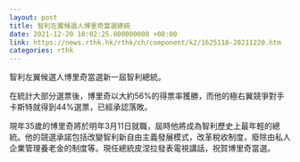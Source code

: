 ```yaml
---
layout: post
title: 智利左翼候選人博里奇當選總統
date: 2021-12-20 10:02:25.000000000 +08:00
link: https://news.rthk.hk/rthk/ch/component/k2/1625118-20211220.htm
categories: rthk
---
```


智利左翼候選人博里奇當選新一屆智利總統。

在統計大部分選票後，博里奇以大約56%的得票率獲勝，而他的極右翼競爭對手卡斯特就得到44%選票，已經承認落敗。

現年35歲的博里奇將於明年3月11日就職，屆時他將成為智利歷史上最年輕的總統。他的競選承諾包括改變智利新自由主義發展模式，改革稅收制度，廢除由私人企業管理養老金的制度等。現任總統皮涅拉發表電視講話，祝賀博里奇當選。
